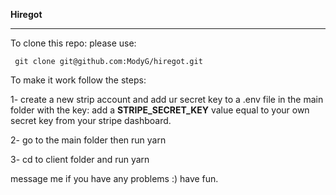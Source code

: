 **Hiregot**
__ __ __

To clone this repo: please use:

```
 git clone git@github.com:ModyG/hiregot.git

```

To make it work follow the steps:

1- create a new strip account and add ur secret key to a .env file in the main folder with the key: 
   add a  **STRIPE_SECRET_KEY** value equal to your own secret key from your stripe dashboard.

2- go to the main folder then run yarn

3- cd to client folder and run yarn

message me if you have any problems :) have fun.
